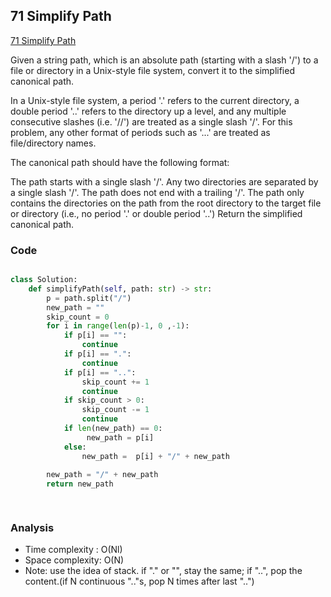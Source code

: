 ## 71 Simplify Path
[71 Simplify Path](https://leetcode.com/problems/simplify-path)

Given a string path, which is an absolute path (starting with a slash '/') to a file or directory in a Unix-style file system, convert it to the simplified canonical path.

In a Unix-style file system, a period '.' refers to the current directory, a double period '..' refers to the directory up a level, and any multiple consecutive slashes (i.e. '//') are treated as a single slash '/'. For this problem, any other format of periods such as '...' are treated as file/directory names.

The canonical path should have the following format:

The path starts with a single slash '/'.
Any two directories are separated by a single slash '/'.
The path does not end with a trailing '/'.
The path only contains the directories on the path from the root directory to the target file or directory (i.e., no period '.' or double period '..')
Return the simplified canonical path.

### Code
```python

class Solution:
    def simplifyPath(self, path: str) -> str:
        p = path.split("/")
        new_path = ""
        skip_count = 0
        for i in range(len(p)-1, 0 ,-1):
            if p[i] == "":
                continue
            if p[i] == ".":
                continue
            if p[i] == "..":
                skip_count += 1
                continue
            if skip_count > 0:
                skip_count -= 1
                continue
            if len(new_path) == 0:
                 new_path = p[i]
            else:
                new_path =  p[i] + "/" + new_path
        
        new_path = "/" + new_path
        return new_path

        
```
### Analysis
- Time complexity : O(Nl)
- Space complexity: O(N)
- Note: use the idea of stack. if "." or "", stay the same; if "..", pop the content.(if N continuous ".."s, pop N times after last "..")
